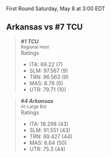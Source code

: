 First Round
Saturday, May 8 at 3:00 EDT
## Arkansas vs #7 TCU

> ***#1 TCU***  
> <sub>Regional Host</sub>  
> Ratings  
> - ITA: 69.22 (7)  
> - SLM: 97.567 (9)  
> - TRN: 96.563 (9)  
> - MAS: 8.76 (6)  
> - UTR: 79.71 (10)  

> ***#4 Arkansas***  
> <sub>At-Large Bid</sub>  
> Ratings  
> - ITA: 18.298 (43)  
> - SLM: 91.551 (43)  
> - TRN: 89.427 (44)  
> - MAS: 6.64 (50)  
> - UTR: 75.3 (44)  
